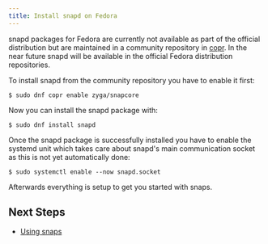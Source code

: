 ```yaml
---
title: Install snapd on Fedora
---
```


snapd packages for Fedora are currently not available as part of
the official distribution but are maintained in a community
repository in [copr](https://copr.fedorainfracloud.org/). In the
near future snapd will be available in the official Fedora
distribution repositories.

To install snapd from the community repository you have to enable
it first:

```
$ sudo dnf copr enable zyga/snapcore
```

Now you can install the snapd package with:

```
$ sudo dnf install snapd
```

Once the snapd package is successfully installed you have to
enable the systemd unit which takes care about snapd's main
communication socket as this is not yet automatically done:

```
$ sudo systemctl enable --now snapd.socket
```

Afterwards everything is setup to get you started with snaps.

## Next Steps

 * [Using snaps](usage.md)
